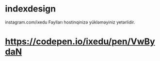 # indexdesign
instagram.com/ixedu
Faylları hostinqinizə yükləməyiniz yetərlidir.
# https://codepen.io/ixedu/pen/VwBydaN
